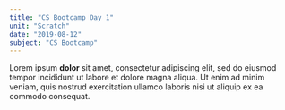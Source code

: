 ```yaml
---
title: "CS Bootcamp Day 1"
unit: "Scratch"
date: "2019-08-12"
subject: "CS Bootcamp"
---
```

Lorem ipsum **dolor** sit amet, consectetur adipiscing 
elit, sed do eiusmod tempor incididunt ut labore et 
dolore magna aliqua. Ut enim ad minim veniam, quis 
nostrud exercitation ullamco laboris nisi ut aliquip 
ex ea commodo consequat.
